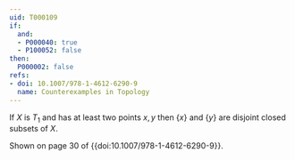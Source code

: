 ```yaml
---
uid: T000109
if:
  and:
  - P000040: true
  - P100052: false
then:
  P000002: false
refs:
- doi: 10.1007/978-1-4612-6290-9
  name: Counterexamples in Topology
---
```


If $X$ is $T_1$ and has at least two points $x,y$ then $\{x\}$ and $\{y\}$ are disjoint closed subsets of $X$.

Shown on page 30 of {{doi:10.1007/978-1-4612-6290-9}}.
